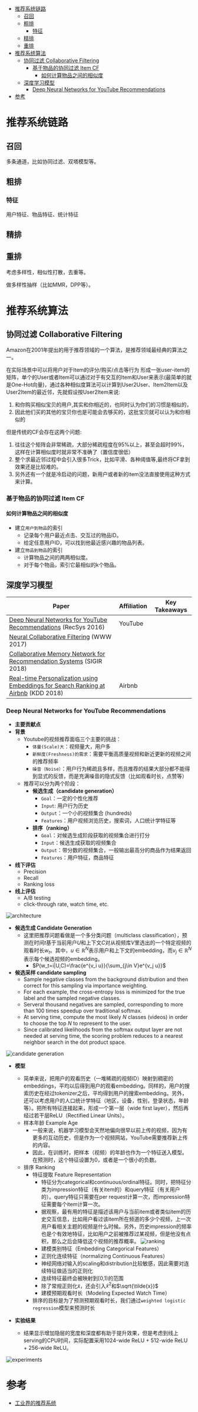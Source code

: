 - [推荐系统链路](#推荐系统链路)
  - [召回](#召回)
  - [粗排](#粗排)
    - [特征](#特征)
  - [精排](#精排)
  - [重排](#重排)
- [推荐系统算法](#推荐系统算法)
  - [协同过滤 Collaborative Filtering](#协同过滤-collaborative-filtering)
    - [基于物品的协同过滤 Item CF](#基于物品的协同过滤-item-cf)
      - [如何计算物品之间的相似度](#如何计算物品之间的相似度)
  - [深度学习模型](#深度学习模型)
    - [Deep Neural Networks for YouTube Recommendations](#deep-neural-networks-for-youtube-recommendations)
- [参考](#参考)


# 推荐系统链路

## 召回

多条通道，比如协同过滤、双塔模型等。

## 粗排

### 特征

用户特征、物品特征、统计特征

## 精排

## 重排

考虑多样性，相似性打散，去重等。

做多样性抽样（比如MMR，DPP等）。

# 推荐系统算法

## 协同过滤 Collaborative Filtering

Amazon在2001年提出的用于推荐领域的一个算法，是推荐领域最经典的算法之一。

在实际场景中可以将用户对于Item的评分/购买/点击等行为 形成一张user-item的矩阵，单个的User或者Item可以通过对于有交互的Item和User来表示(最简单的就是One-Hot向量)，通过各种相似度算法可以计算到User2User、Item2Item以及User2Item的最近邻，先就假设按User2Item来说:

1. 和你购买相似宝贝的用户,其实和你相近的，也同时认为你们的习惯是相似的，
2. 因此他们买的其他的宝贝你也是可能会去够买的，这批宝贝就可以认为和你相似的

但是传统的CF会存在这两个问题:

1. 往往这个矩阵会非常稀疏，大部分稀疏程度在95%以上，甚至会超时99%，这样在计算相似度时就非常不准确了（置信度很低）
2. 整个求最近邻过程中会引入很多Trick，比如平滑、各种阈值等,最终将CF拿到效果还是比较难的。
3. 另外还有一个就是冷启动的问题，新用户或者新的item没法直接使用这种方式来计算。

### 基于物品的协同过滤 Item CF

#### 如何计算物品之间的相似度

- 建立`用户到物品`的索引
  - 记录每个用户最近点击、交互过的物品ID。
  - 给定任意用户ID，可以找到他最近感兴趣的物品列表。
- 建立`物品到物品`的索引
  - 计算物品之间的两两相似度。
  - 对于每个物品，索引它最相似的k个物品。


## 深度学习模型

| Paper | Affiliation | Key Takeaways |
| ---- | ---- | ---- |
| [Deep Neural Networks for YouTube Recommendations](https://static.googleusercontent.com/media/research.google.com/en//pubs/archive/45530.pdf) (RecSys 2016) | YouTube | |
| [Neural Collaborative Filtering](https://arxiv.org/pdf/1708.05031) (WWW 2017) | | |
| [Collaborative Memory Network for Recommendation Systems](https://arxiv.org/pdf/1804.10862) (SIGIR 2018) | | |
| [Real-time Personalization using Embeddings for Search Ranking at Airbnb](https://dl.acm.org/doi/pdf/10.1145/3219819.3219885) (KDD 2018) | Airbnb | |

### Deep Neural Networks for YouTube Recommendations


- **主要贡献点**
- **背景**
  - Youtube的视频推荐面临三个主要的挑战：
    - `体量(Scale)大`：视频量大，用户多
    - `新鲜度(Freshness)的需求`：需要平衡高质量视频和新近更新的视频之间的推荐频率
    - `噪音（Noise）`：用户行为稀疏且多样，而且推荐的结果大部分都不能得到显式的反馈，而是充满噪音的隐式反馈（比如观看时长，点赞等）
  - 推荐可以分为两个阶段：
    - **候选生成（candidate generation）**
      - `Goal`：一定的个性化推荐
      - `Input`: 用户行为历史
      - `Output`：一个小的视频集合 (hundreds)
      - `Features`：用户视频浏览历史，搜索词，人口统计学特征等
    - **排序（ranking）**
      - `Goal`：对候选生成阶段获取的视频集合进行打分
      - `Input`：候选生成获取的视频集合
      - `Output`：带分数的视频集合，一般输出最高分的商品作为结果返回
      - `Features`：用户特征，商品特征
- **线下评估**
  - Precision
  - Recall
  - Ranking loss
- **线上评估**
  - A/B testing
  - click-through rate, watch time, etc.

![architecture](../image/dnn_youtube_architecture.png)

- **候选生成 Candidate Generation**
  - 这里把推荐问题看做是一个多分类问题（multiclass classification），预测在时间$t$基于当前用户$U$和上下文$C$对从视频库$V$里选出的一个特定视频的观看时长$w_t$。其中，$u\in \mathbb{R}^N$表示用户和上下文的embedding，而$v_j\in \mathbb{R}^N$表示每个候选视频的embedding。
    - $P(w_t=i|U,C)=\frac{e^{v_i u}}{\sum_{j\in V}e^{v_j u}}$
- **候选采样 candidate sampling**
  - Sample negative classes from the background distribution and then correct for this sampling via importance weighting.
  - For each example, the cross-entropy loss is minimized for the true label and the sampled negative classes.
  - Serveral thousand negatives are sampled, corresponding to more than 100 times speedup over traditional softmax.
  - At serving time, compute the most likely $N$ classes (videos) in order to choose the top $N$ to represent to the user. 
  - Since calibrated likelihoods from the softmax output layer are not needed at serving time, the scoring problem reduces to a nearest neighbor search in the dot product space.

![candidate generation](../image/youtube_candidate_generation.png)
- **模型**
  - 简单来说，把用户的观看历史（一堆稀疏的视频ID）映射到稠密的embeddings，平均以后得到用户的观看embedding。同样的，用户的搜索历史在经过tokenizer之后，平均得到用户的搜索embedding。另外，还可以考虑用户的人口统计学特征（地区，设备，性别，登录状态，年龄等）。把所有特征连接起来，形成一个第一层（wide first layer），然后再经过若干层ReLU（Rectified Linear Units）。
  - 样本年龄 Example Age
    - 一般来说，机器学习模型会天然地偏向很早以前上传的视频，因为有更多的互动历史，但是作为一个视频网站，YouTube需要推荐新上传的内容。
    - 因此，在训练时，把样本（视频）的年龄也作为一个特征送入模型。在预测时，这个特征设置为0，或者是一个很小的负数。
  -  排序 Ranking
     -  特征提取 Feature Representation
        -  特征分为categorical和continuous/ordinal特征。同时，把特征分类为impression特征（有关item的）和query特征（有关用户的）。query特征只需要在per request计算一次，而impression特征需要每个item计算一次。
        -  据观察，最有用的特征是描述该用户与当前item或者类似item的历史交互信息，比如用户看过该item所在频道的多少个视频，上一次用户看相关主题的视频是什么时候。另外，历史impression的频率也是个有效地特征，比如用户之前被推荐过某视频，但是他没有点积，那么之后会降低这个视频的推荐概率。
![ranking](../image/youtube_ranking.png)
        - 建模类别特征（Embedding Categorical Features）
        - 正则化连续特征（normalizing Continuous Features）
        - 神经网络对输入的scaling和distribution比较敏感，因此需要对连续特征做适当的正则化
        - 连续特征最终会被映射到[0,1)的范围
        - 除了常规正则化$\tilde{x}$，还会引入$\tilde{x}^2$和$\sqrt{\tilde{x}}$
        - 建模预期观看时长（Modeling Expected Watch Time）
     - 排序的目标是为了预测预期观看时长，我们通过`weighted logistic regression`模型来预测时长

- **实验结果**
  - 结果显示增加隐层的宽度和深度都有助于提升效果，但是考虑到线上serving的CPU时间，实际配置采用1024-wide ReLU + 512-wide ReLU + 256-wide ReLU。

![experiments](../image/youtube_experiments.png)

# 参考

- [工业界的推荐系统](https://github.com/wangshusen/RecommenderSystem)